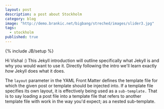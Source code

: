 ```yaml
---
layout: post
description: a post about Stockholm
category: blog
image: "http://demo.brankic.net/bigbang/streched/images/slider3.jpg"
tags: 
  - stockholm
published: true
---
```


{% include JB/setup %}

Hi Vishal :) This Jekyll introduction will outline specifically  what Jekyll is and why you would want to use it.
Directly following the intro we'll learn exactly _how_ Jekyll does what it does.


The `layout` parameter in the YAML Front Matter defines the template file for which the given post or template should be injected into.
If a template file specifies its own layout, it is effectively being used as a `sub-template.`
That is to say loading a post file into a template file that refers to another template file with work in the way you'd expect; as a nested sub-template.